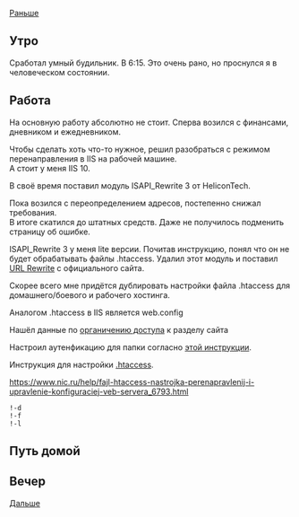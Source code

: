 [Раньше](2020.12.29.md)  
## Утро
Сработал умный будильник. В 6:15. Это очень рано, но проснулся я в человеческом состоянии.
## Работа
На основную работу абсолютно не стоит. Сперва возился с финансами, дневником и ежедневником. 

Чтобы сделать хоть что-то нужное, решил разобраться с режимом перенаправления в IIS на рабочей машине.  
А стоит у меня IIS 10.

В своё время поставил модуль ISAPI_Rewrite 3 от HeliconTech.

Пока возился с переопределением адресов, постепенно снижал требования.  
В итоге скатился до штатных средств. Даже не получилось подменить страницу об ошибке.

ISAPI_Rewrite 3 у меня lite версии. Почитав инструкцию, понял что он не будет обрабатывать файлы .htaccess. Удалил этот модуль и поставил [URL Rewrite](https://www.iis.net/downloads/microsoft/url-rewrite) с официального сайта.

Скорее всего мне придётся дублировать настройки файла .htaccess для домашнего/боевого и рабочего хостинга.

Аналогом .htaccess в IIS является web.config

Нашёл данные по [органичению доступа](https://stackoverflow.com/questions/7598957/password-protect-folder-with-web-config) к разделу сайта

Настроил аутенфикацию для папки согласно [этой инструкции](https://help.dreamhost.com/hc/en-us/articles/216363187-Password-protecting-your-site-with-an-htaccess-file).

Инструкция для настройки [.htaccess](https://habr.com/ru/company/click/blog/462029/).

https://www.nic.ru/help/fajl-htaccess-nastrojka-perenapravlenij-i-upravlenie-konfiguraciej-veb-servera_6793.html

```
!-d
!-f
!-l
```

## Путь домой
## Вечер
[Дальше](2020.12.31.md)
